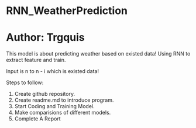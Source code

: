 # RNN_WeatherPrediction
# Author: Trgquis
This model is about predicting weather based on existed data! Using RNN to extract feature and train.

Input is n to n - i which is existed data!

Steps to follow:
1. Create github repository.
2. Create readme.md to introduce program.
3. Start Coding and Training Model.
4. Make comparisions of different models.
5. Complete A Report


